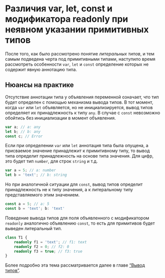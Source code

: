 # Различия var, let, const и модификатора readonly при неявном указании примитивных типов

После того, как было рассмотрено понятие _литеральных типов_, и тем самым подведена черта под примитивными типами, наступило время рассмотреть особенности `var`, `let` и `const` определение которых не содержит явную аннотацию типа.


## Нюансы на практике

Отсутствие аннотации типа у объявления переменной означает, что тип будет определен с помощью механизма вывода типов. В тот момент, когда `var` или `let` объявляется, но не инициализируется, вывод типов определяет их принадлежность к типу `any`. В случае с `const` невозможно обойтись без инициализации в момент объявления.

`````ts
var a; // a: any
let b; // b: any
const c; // Error
`````

Если при определении `var` или `let` аннотация типа была опущена, а присваемое значение принадлежит к примитивному типу, то вывод типа определит принадлежность на основе типа значения. Для цифр, это будет тип `number`, для строк `string` и т.д.

`````ts
var a = 5; // a: number
let b = 'text'; // b: string
`````

Но при аналогичной ситуации для `const`, вывод типов определит принадлежность не к типу значения, а к литеральному типу представляемого этим значением.

`````ts
const a = 5; // a: 5
const b = 'text'; b: 'text'
`````

Поведение вывода типов для поля объявленного с модификатором `readonly` аналогично объявлению `const`, то есть для примитивов будет выведен литеральный тип. 

`````ts
class T1 {
    readonly f1 = 'text'; // f1: text
    readonly f2 = 0; // f2: 0
    readonly f3 = true; // f3: true
}
`````

Более подробно эта тема рассматривается далее в главе [“Вывод типов”](../037.(Типизация)%20Вывод%20типов).

